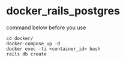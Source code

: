 # docker_rails_postgres

command below before you use

```
cd docker/
docker-compose up -d
docker exec -ti <container_id> bash
rails db create
```
